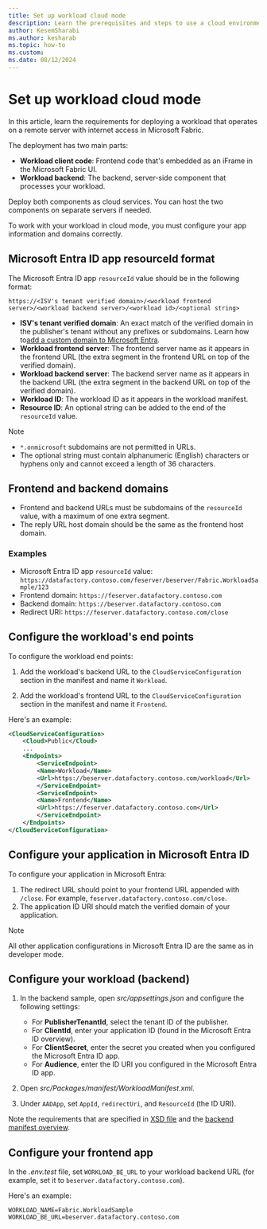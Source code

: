 ```yaml
---
title: Set up workload cloud mode
description: Learn the prerequisites and steps to use a cloud environment with Microsoft Fabric Workload Development Kit.
author: KesemSharabi
ms.author: kesharab
ms.topic: how-to
ms.custom:
ms.date: 08/12/2024
---
```


# Set up workload cloud mode

In this article, learn the requirements for deploying a workload that operates on a remote server with internet access in Microsoft Fabric.

The deployment has two main parts:

- **Workload client code**: Frontend code that's embedded as an iFrame in the Microsoft Fabric UI.
- **Workload backend**: The backend, server-side component that processes your workload.

Deploy both components as cloud services. You can host the two components on separate servers if needed.

To work with your workload in cloud mode, you must configure your app information and domains correctly.

## Microsoft Entra ID app resourceId format

The Microsoft Entra ID app `resourceId` value should be in the following format:

```http
https://<ISV's tenant verified domain>/<workload frontend server>/<workload backend server>/<workload id>/<optional string>
```

- **ISV's tenant verified domain**: An exact match of the verified domain in the publisher's tenant without any prefixes or subdomains. Learn how to[add a custom domain to Microsoft Entra](/entra/fundamentals/add-custom-domain).
- **Workload frontend server**: The frontend server name as it appears in the frontend URL (the extra segment in the frontend URL on top of the verified domain).
- **Workload backend server**: The backend server name as it appears in the backend URL (the extra segment in the backend URL on top of the verified domain).
- **Workload ID**: The workload ID as it appears in the workload manifest.
- **Resource ID**: An optional string can be added to the end of the `resourceId` value.

> [!NOTE]
>
> - `*.onmicrosoft` subdomains are not permitted in URLs.
> - The optional string must contain alphanumeric (English) characters or hyphens only and cannot exceed a length of 36 characters.

## Frontend and backend domains

- Frontend and backend URLs must be subdomains of the `resourceId` value, with a maximum of one extra segment.
- The reply URL host domain should be the same as the frontend host domain.

### Examples

- Microsoft Entra ID app `resourceId` value: `https://datafactory.contoso.com/feserver/beserver/Fabric.WorkloadSample/123`
- Frontend domain: `https://feserver.datafactory.contoso.com`
- Backend domain: `https://beserver.datafactory.contoso.com`
- Redirect URI: `https://feserver.datafactory.contoso.com/close`

## Configure the workload's end points

To configure the workload end points:

1. Add the workload's backend URL to the `CloudServiceConfiguration` section in the manifest and name it `Workload`.

1. Add the workload's frontend URL to the `CloudServiceConfiguration` section in the manifest and name it `Frontend`.

Here's an example:

```xml
<CloudServiceConfiguration>
    <Cloud>Public</Cloud>
    ...
    <Endpoints>
        <ServiceEndpoint>
        <Name>Workload</Name>
        <Url>https://beserver.datafactory.contoso.com/workload</Url>
        </ServiceEndpoint>
        <ServiceEndpoint>
        <Name>Frontend</Name>
        <Url>https://feserver.datafactory.contoso.com</Url>
        </ServiceEndpoint>
    </Endpoints>
</CloudServiceConfiguration>
```

## Configure your application in Microsoft Entra ID

To configure your application in Microsoft Entra:

1. The redirect URL should point to your frontend URL appended with `/close`. For example, `feserver.datafactory.contoso.com/close`.
1. The application ID URI should match the verified domain of your application.

> [!NOTE]
> All other application configurations in Microsoft Entra ID are the same as in developer mode.

## Configure your workload (backend)

1. In the backend sample, open *src/appsettings.json* and configure the following settings:

   - For **PublisherTenantId**, select the tenant ID of the publisher.
   - For **ClientId**, enter your application ID (found in the Microsoft Entra ID overview).
   - For **ClientSecret**, enter the secret you created when you configured the Microsoft Entra ID app.
   - For **Audience**, enter the ID URI you configured in the Microsoft Entra ID app.

1. Open *src/Packages/manifest/WorkloadManifest.xml*.
1. Under `AADApp`, set `AppId`, `redirectUri`, and `ResourceId` (the ID URI).

Note the requirements that are specified in [XSD file](https://github.com/microsoft/Microsoft-Fabric-workload-development-sample/blob/main/Backend/dotnet/src/Packages/manifest/WorkloadDefinition.xsd) and the [backend manifest overview](backend-manifest.md).

## Configure your frontend app

In the *.env.test* file, set `WORKLOAD_BE_URL` to your workload backend URL (for example, set it to `beserver.datafactory.contoso.com`).

Here's an example:

```
WORKLOAD_NAME=Fabric.WorkloadSample
WORKLOAD_BE_URL=beserver.datafactory.contoso.com
```
